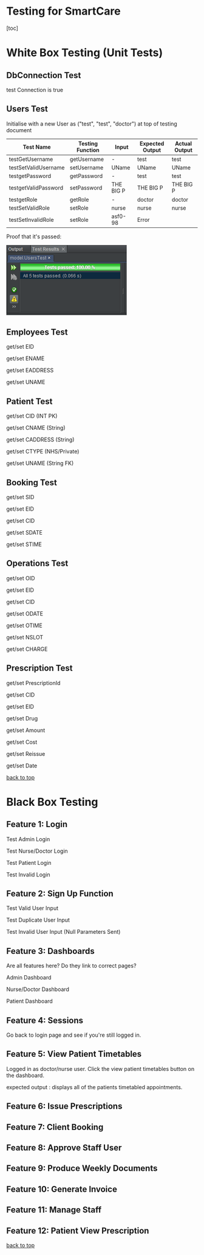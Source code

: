 # Testing for SmartCare

[toc]

# White Box Testing (Unit Tests)



## DbConnection Test

test Connection is true



## Users Test

Initialise with a new User as ("test", "test", "doctor") at top of testing document

| Test Name            | Testing Function | Input     | Expected Output | Actual Output |
| -------------------- | ---------------- | --------- | --------------- | ------------- |
| testGetUsername      | getUsername      | -         | test            | test          |
| testSetValidUsername | setUsername      | UName     | UName           | UName         |
| testgetPassword      | getPassword      | -         | test            | test          |
| testgetValidPassword | setPassword      | THE BIG P | THE BIG P       | THE BIG P     |
| testgetRole          | getRole          | -         | doctor          | doctor        |
| testSetValidRole     | setRole          | nurse     | nurse           | nurse         |
| testSetInvalidRole   | setRole          | asf0-98   | Error           |               |



Proof that it's passed:

![image-20201209154125381](testing.assets/usersTest.png)

## Employees Test

get/set EID

get/set ENAME

get/set EADDRESS

get/set UNAME



## Patient Test

get/set CID (INT PK)

get/set CNAME (String)

get/set CADDRESS (String)

get/set CTYPE (NHS/Private)

get/set UNAME (String FK)



## Booking Test

get/set SID

get/set EID

get/set CID

get/set SDATE

get/set STIME



## Operations Test

get/set OID

get/set EID

get/set CID

get/set ODATE

get/set OTIME

get/set NSLOT

get/set CHARGE



## Prescription Test

get/set PrescriptionId

get/set CID

get/set EID

get/set Drug

get/set Amount

get/set Cost

get/set Reissue

get/set Date



[back to top](#testing-for-smartcare)

# Black Box Testing

## Feature 1: Login

Test Admin Login

Test Nurse/Doctor Login

Test Patient Login

Test Invalid Login

## Feature 2: Sign Up Function

Test Valid User Input

Test Duplicate User Input

Test Invalid User Input (Null Parameters Sent)

## Feature 3: Dashboards

Are all features here?
Do they link to correct pages?

Admin Dashboard



Nurse/Doctor Dashboard



Patient Dashboard

## Feature 4: Sessions

Go back to login page and see if you're still logged in.



## Feature 5: View Patient Timetables

Logged in as doctor/nurse user.
Click the view patient timetables button on the dashboard.

expected output : displays all of the patients timetabled appointments.


## Feature 6: Issue Prescriptions

## Feature 7: Client Booking

## Feature 8: Approve Staff User

## Feature 9: Produce Weekly Documents

## Feature 10: Generate Invoice

## Feature 11: Manage Staff

## Feature 12: Patient View Prescription





[back to top](#testing-for-smartcare)